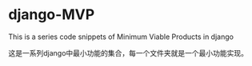 # django-MVP
This is a series code snippets of Minimum Viable Products in django

这是一系列django中最小功能的集合，每一个文件夹就是一个最小功能实现。
